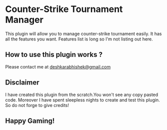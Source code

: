 # Counter-Strike Tournament Manager

This plugin will allow you to manage counter-strike tournament easily. It has all the features you want. Features list is long so I'm not listing out here.

## How to use this plugin works  ?

Please contact me at deshkarabhishek@gmail.com

## Disclaimer

I have created this plugin from the scratch.You won't see any copy pasted code. Moreover I have spent sleepless nights to create and test this plugin. So do not forge to give credits!

## Happy Gaming!
